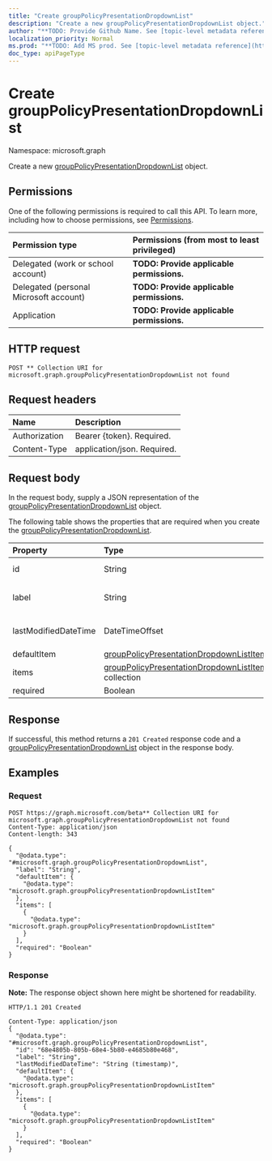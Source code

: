 ```yaml
---
title: "Create groupPolicyPresentationDropdownList"
description: "Create a new groupPolicyPresentationDropdownList object."
author: "**TODO: Provide Github Name. See [topic-level metadata reference](https://msgo.azurewebsites.net/add/document/guidelines/metadata.html#topic-level-metadata)**"
localization_priority: Normal
ms.prod: "**TODO: Add MS prod. See [topic-level metadata reference](https://msgo.azurewebsites.net/add/document/guidelines/metadata.html#topic-level-metadata)**"
doc_type: apiPageType
---
```


# Create groupPolicyPresentationDropdownList
Namespace: microsoft.graph

Create a new [groupPolicyPresentationDropdownList](../resources/grouppolicypresentationdropdownlist.md) object.

## Permissions
One of the following permissions is required to call this API. To learn more, including how to choose permissions, see [Permissions](/graph/permissions-reference).

|Permission type|Permissions (from most to least privileged)|
|:---|:---|
|Delegated (work or school account)|**TODO: Provide applicable permissions.**|
|Delegated (personal Microsoft account)|**TODO: Provide applicable permissions.**|
|Application|**TODO: Provide applicable permissions.**|

## HTTP request

<!-- {
  "blockType": "ignored"
}
-->
``` http
POST ** Collection URI for microsoft.graph.groupPolicyPresentationDropdownList not found
```

## Request headers
|Name|Description|
|:---|:---|
|Authorization|Bearer {token}. Required.|
|Content-Type|application/json. Required.|

## Request body
In the request body, supply a JSON representation of the [groupPolicyPresentationDropdownList](../resources/grouppolicypresentationdropdownlist.md) object.

The following table shows the properties that are required when you create the [groupPolicyPresentationDropdownList](../resources/grouppolicypresentationdropdownlist.md).

|Property|Type|Description|
|:---|:---|:---|
|id|String|**TODO: Add Description** Inherited from [entity](../resources/entity.md)|
|label|String|**TODO: Add Description** Inherited from [groupPolicyPresentation](../resources/intune-grouppolicypresentation.md)|
|lastModifiedDateTime|DateTimeOffset|**TODO: Add Description** Inherited from [groupPolicyPresentation](../resources/intune-grouppolicypresentation.md)|
|defaultItem|[groupPolicyPresentationDropdownListItem](../resources/intune-grouppolicypresentationdropdownlistitem.md)|**TODO: Add Description**|
|items|[groupPolicyPresentationDropdownListItem](../resources/intune-grouppolicypresentationdropdownlistitem.md) collection|**TODO: Add Description**|
|required|Boolean|**TODO: Add Description**|



## Response

If successful, this method returns a `201 Created` response code and a [groupPolicyPresentationDropdownList](../resources/grouppolicypresentationdropdownlist.md) object in the response body.

## Examples

### Request
<!-- {
  "blockType": "request",
  "name": "create_grouppolicypresentationdropdownlist_from_"
}
-->
``` http
POST https://graph.microsoft.com/beta** Collection URI for microsoft.graph.groupPolicyPresentationDropdownList not found
Content-Type: application/json
Content-length: 343

{
  "@odata.type": "#microsoft.graph.groupPolicyPresentationDropdownList",
  "label": "String",
  "defaultItem": {
    "@odata.type": "microsoft.graph.groupPolicyPresentationDropdownListItem"
  },
  "items": [
    {
      "@odata.type": "microsoft.graph.groupPolicyPresentationDropdownListItem"
    }
  ],
  "required": "Boolean"
}
```


### Response
**Note:** The response object shown here might be shortened for readability.
<!-- {
  "blockType": "response",
  "truncated": true,
  "@odata.type": "microsoft.graph.groupPolicyPresentationDropdownList"
}
-->
``` http
HTTP/1.1 201 Created

Content-Type: application/json
{
  "@odata.type": "#microsoft.graph.groupPolicyPresentationDropdownList",
  "id": "68e4805b-805b-68e4-5b80-e4685b80e468",
  "label": "String",
  "lastModifiedDateTime": "String (timestamp)",
  "defaultItem": {
    "@odata.type": "microsoft.graph.groupPolicyPresentationDropdownListItem"
  },
  "items": [
    {
      "@odata.type": "microsoft.graph.groupPolicyPresentationDropdownListItem"
    }
  ],
  "required": "Boolean"
}
```

